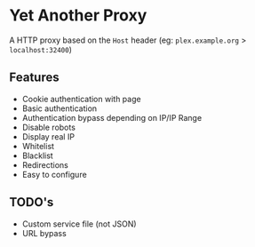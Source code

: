 # Yet Another Proxy
A HTTP proxy based on the `Host` header (eg: `plex.example.org` > `localhost:32400`)

## Features
* Cookie authentication with page
* Basic authentication
* Authentication bypass depending on IP/IP Range
* Disable robots
* Display real IP
* Whitelist
* Blacklist
* Redirections
* Easy to configure

## TODO's
* Custom service file (not JSON)
* URL bypass